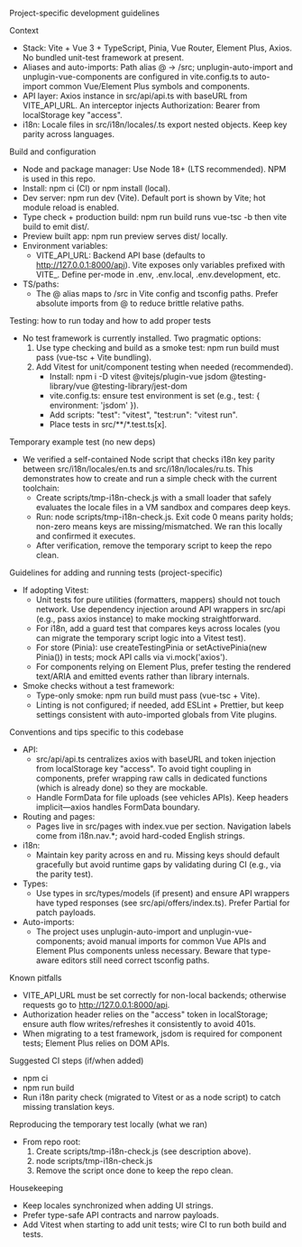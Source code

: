Project-specific development guidelines

Context
- Stack: Vite + Vue 3 + TypeScript, Pinia, Vue Router, Element Plus, Axios. No bundled unit-test framework at present.
- Aliases and auto-imports: Path alias @ → /src; unplugin-auto-import and unplugin-vue-components are configured in vite.config.ts to auto-import common Vue/Element Plus symbols and components.
- API layer: Axios instance in src/api/api.ts with baseURL from VITE_API_URL. An interceptor injects Authorization: Bearer <access> from localStorage key "access".
- i18n: Locale files in src/i18n/locales/<lang>.ts export nested objects. Keep key parity across languages.

Build and configuration
- Node and package manager: Use Node 18+ (LTS recommended). NPM is used in this repo.
- Install: npm ci (CI) or npm install (local).
- Dev server: npm run dev (Vite). Default port is shown by Vite; hot module reload is enabled.
- Type check + production build: npm run build runs vue-tsc -b then vite build to emit dist/.
- Preview built app: npm run preview serves dist/ locally.
- Environment variables:
  - VITE_API_URL: Backend API base (defaults to http://127.0.0.1:8000/api). Vite exposes only variables prefixed with VITE_. Define per-mode in .env, .env.local, .env.development, etc.
- TS/paths:
  - The @ alias maps to /src in Vite config and tsconfig paths. Prefer absolute imports from @ to reduce brittle relative paths.

Testing: how to run today and how to add proper tests
- No test framework is currently installed. Two pragmatic options:
  1) Use type checking and build as a smoke test: npm run build must pass (vue-tsc + Vite bundling).
  2) Add Vitest for unit/component testing when needed (recommended).
     - Install: npm i -D vitest @vitejs/plugin-vue jsdom @testing-library/vue @testing-library/jest-dom
     - vite.config.ts: ensure test environment is set (e.g., test: { environment: 'jsdom' }).
     - Add scripts: "test": "vitest", "test:run": "vitest run".
     - Place tests in src/**/*.test.ts[x].

Temporary example test (no new deps)
- We verified a self-contained Node script that checks i18n key parity between src/i18n/locales/en.ts and src/i18n/locales/ru.ts. This demonstrates how to create and run a simple check with the current toolchain:
  - Create scripts/tmp-i18n-check.js with a small loader that safely evaluates the locale files in a VM sandbox and compares deep keys.
  - Run: node scripts/tmp-i18n-check.js. Exit code 0 means parity holds; non-zero means keys are missing/mismatched. We ran this locally and confirmed it executes.
  - After verification, remove the temporary script to keep the repo clean.

Guidelines for adding and running tests (project-specific)
- If adopting Vitest:
  - Unit tests for pure utilities (formatters, mappers) should not touch network. Use dependency injection around API wrappers in src/api (e.g., pass axios instance) to make mocking straightforward.
  - For i18n, add a guard test that compares keys across locales (you can migrate the temporary script logic into a Vitest test).
  - For store (Pinia): use createTestingPinia or setActivePinia(new Pinia()) in tests; mock API calls via vi.mock('axios').
  - For components relying on Element Plus, prefer testing the rendered text/ARIA and emitted events rather than library internals.
- Smoke checks without a test framework:
  - Type-only smoke: npm run build must pass (vue-tsc + Vite).
  - Linting is not configured; if needed, add ESLint + Prettier, but keep settings consistent with auto-imported globals from Vite plugins.

Conventions and tips specific to this codebase
- API:
  - src/api/api.ts centralizes axios with baseURL and token injection from localStorage key "access". To avoid tight coupling in components, prefer wrapping raw calls in dedicated functions (which is already done) so they are mockable.
  - Handle FormData for file uploads (see vehicles APIs). Keep headers implicit—axios handles FormData boundary.
- Routing and pages:
  - Pages live in src/pages with index.vue per section. Navigation labels come from i18n.nav.*; avoid hard-coded English strings.
- i18n:
  - Maintain key parity across en and ru. Missing keys should default gracefully but avoid runtime gaps by validating during CI (e.g., via the parity test).
- Types:
  - Use types in src/types/models (if present) and ensure API wrappers have typed responses (see src/api/offers/index.ts). Prefer Partial<T> for patch payloads.
- Auto-imports:
  - The project uses unplugin-auto-import and unplugin-vue-components; avoid manual imports for common Vue APIs and Element Plus components unless necessary. Beware that type-aware editors still need correct tsconfig paths.

Known pitfalls
- VITE_API_URL must be set correctly for non-local backends; otherwise requests go to http://127.0.0.1:8000/api.
- Authorization header relies on the "access" token in localStorage; ensure auth flow writes/refreshes it consistently to avoid 401s.
- When migrating to a test framework, jsdom is required for component tests; Element Plus relies on DOM APIs.

Suggested CI steps (if/when added)
- npm ci
- npm run build
- Run i18n parity check (migrated to Vitest or as a node script) to catch missing translation keys.

Reproducing the temporary test locally (what we ran)
- From repo root:
  1) Create scripts/tmp-i18n-check.js (see description above).
  2) node scripts/tmp-i18n-check.js
  3) Remove the script once done to keep the repo clean.

Housekeeping
- Keep locales synchronized when adding UI strings.
- Prefer type-safe API contracts and narrow payloads.
- Add Vitest when starting to add unit tests; wire CI to run both build and tests.
